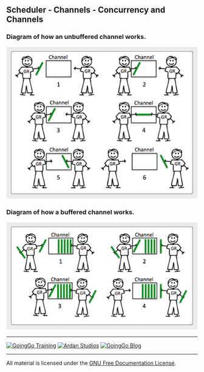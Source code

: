 ## Scheduler - Channels - Concurrency and Channels

### Diagram of how an unbuffered channel works.

![GoingGo Training](unbuffered.png)

### Diagram of how a buffered channel works.

![GoingGo Training](buffered.png)

___
[![GoingGo Training](../../00-slides/images/ggt_logo.png)](http://www.goinggotraining.net)
[![Ardan Studios](../../00-slides/images/ardan_logo.png)](http://www.ardanstudios.com)
[![GoingGo Blog](../../00-slides/images/ggb_logo.png)](http://www.goinggo.net)
___
All material is licensed under the [GNU Free Documentation License](https://github.com/ArdanStudios/gotraining/blob/master/LICENSE).